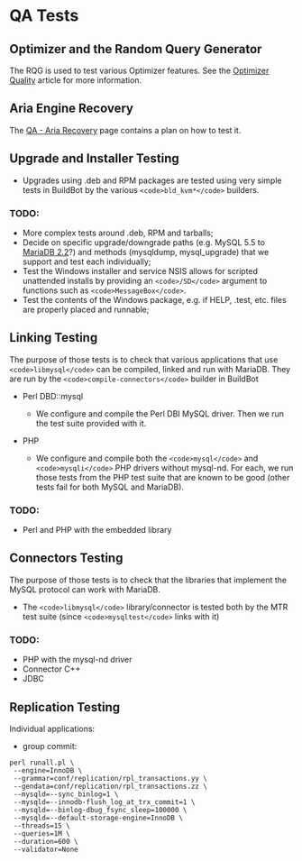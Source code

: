 
# QA Tests


## Optimizer and the Random Query Generator


The RQG is used to test various Optimizer features. See the [Optimizer Quality](optimizer-quality.md) article for more information.


## Aria Engine Recovery


The [QA - Aria Recovery](qa-aria-recovery.md) page contains a plan on how to test it.


## Upgrade and Installer Testing


* Upgrades using .deb and RPM packages are tested using very simple tests in
 BuildBot by the various `<code>bld_kvm*</code>` builders.


### TODO:


* More complex tests around .deb, RPM and tarballs;
* Decide on specific upgrade/downgrade paths (e.g. MySQL 5.5 to [MariaDB 2.2](https://mariadb.com/kb/en/what-is-mariadb-22/)?)
 and methods (mysqldump, mysql_upgrade) that we support and test each
 individually;
* Test the Windows installer and service NSIS allows for scripted unattended
 installs by providing an `<code>/SD</code>` argument to functions such
 as `<code>MessageBox</code>`.
* Test the contents of the Windows package, e.g. if HELP, .test, etc. files are
 properly placed and runnable;


## Linking Testing


The purpose of those tests is to check that various applications that use
`<code>libmysql</code>` can be compiled, linked and run with MariaDB. They are run by the
`<code>compile-connectors</code>` builder in BuildBot


* Perl DBD::mysql

  * We configure and compile the Perl DBI MySQL driver. Then we run the test suite provided with it.
* PHP

  * We configure and compile both the `<code>mysql</code>` and `<code>mysqli</code>` PHP drivers
 without mysql-nd. For each, we run those tests from the PHP test suite
 that are known to be good (other tests fail for both MySQL and MariaDB).


### TODO:


* Perl and PHP with the embedded library


## Connectors Testing


The purpose of those tests is to check that the libraries that implement the
MySQL protocol can work with MariaDB.


* The `<code>libmysql</code>` library/connector is tested both by the MTR test suite
 (since `<code>mysqltest</code>` links with it)


### TODO:


* PHP with the mysql-nd driver
* Connector C++
* JDBC


## Replication Testing


Individual applications:


* group commit:
```
perl runall.pl \
 --engine=InnoDB \
 --grammar=conf/replication/rpl_transactions.yy \
 --gendata=conf/replication/rpl_transactions.zz \
 --mysqld=--sync_binlog=1 \
 --mysqld=--innodb-flush_log_at_trx_commit=1 \
 --mysqld=--binlog-dbug_fsync_sleep=100000 \
 --mysqld=--default-storage-engine=InnoDB \
 --threads=15 \
 --queries=1M \
 --duration=600 \
 --validator=None
```

